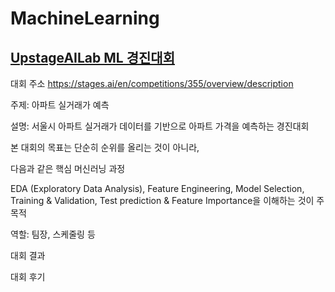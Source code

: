 # MachineLearning

## [UpstageAILab ML 경진대회](./UpstageAILab_Competition)

대회 주소
https://stages.ai/en/competitions/355/overview/description

주제: 아파트 실거래가 예측

설명:
서울시 아파트 실거래가 데이터를 기반으로 아파트 가격을 예측하는 경진대회

본 대회의 목표는 단순히 순위를 올리는 것이 아니라, 

다음과 같은 핵심 머신러닝 과정

EDA (Exploratory Data Analysis), Feature Engineering, Model Selection, Training & Validation, Test prediction & Feature Importance을 이해하는 것이 주 목적 

역할: 팀장, 스케줄링 등

대회 결과

대회 후기
